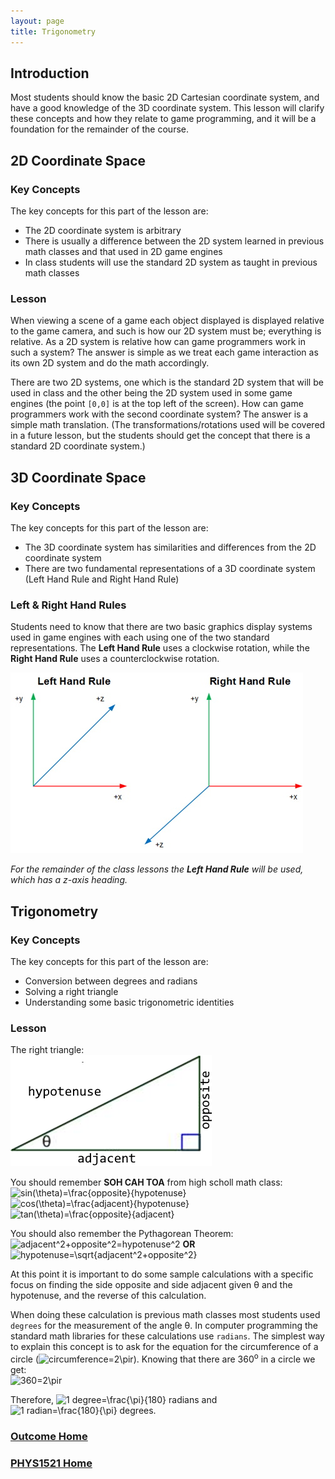 ```yaml
---
layout: page
title: Trigonometry
---
```

## Introduction
Most students should know the basic 2D Cartesian coordinate system, and have a good knowledge of the 3D coordinate system. This lesson will clarify these concepts and how they relate to game programming, and it will be a foundation for the remainder of the course.

## 2D Coordinate Space
### Key Concepts
The key concepts for this part of the lesson are:
* The 2D coordinate system is arbitrary
* There is usually a difference between the 2D system learned in previous math classes and that used in 2D game engines
* In class students will use the standard 2D system as taught in previous math classes

### Lesson
When viewing a scene of a game each object displayed is displayed relative to the game camera, and such is how our 2D system must be; everything is relative. As a 2D system is relative how can game programmers work in such a system? The answer is simple as we treat each game interaction as its own 2D system and do the math accordingly.

There are two 2D systems, one which is the standard 2D system that will be used in class and the other being the 2D system used in some game engines (the point `[0,0]` is at the top left of the screen). How can game programmers work with the second coordinate system? The answer is a simple math translation. (The transformations/rotations used will be covered in a future lesson, but the students should get the concept that there is a standard 2D coordinate system.)

## 3D Coordinate Space
### Key Concepts
The key concepts for this part of the lesson are:
* The 3D coordinate system has similarities and differences from the 2D coordinate system
* There are two fundamental representations of a 3D coordinate system (Left Hand Rule and Right Hand Rule)

### Left & Right Hand Rules
Students need to know that there are two basic graphics display systems used in game engines with each using one of the two standard representations. The **Left Hand Rule** uses a clockwise rotation, while the **Right Hand Rule** uses a counterclockwise rotation.

![3d-rules](files/3d-rules.jpg)

_For the remainder of the class lessons the **Left Hand Rule** will be used, which has a z-axis heading._

## Trigonometry
### Key Concepts
The key concepts for this part of the lesson are:
* Conversion between degrees and radians
* Solving a right triangle
* Understanding some basic trigonometric identities

### Lesson
The right triangle:<br>
![right-triangle](files/right-triangle.png)

You should remember **SOH CAH TOA** from high scholl math class:<br>
<img src="https://latex.codecogs.com/svg.latex?\large&space;sin(\theta)=\frac{opposite}{hypotenuse}" title="sin(\theta)=\frac{opposite}{hypotenuse}"/>&nbsp;<img src="https://latex.codecogs.com/svg.latex?\large&space;cos(\theta)=\frac{adjacent}{hypotenuse}" title="cos(\theta)=\frac{adjacent}{hypotenuse}"/>&nbsp;<img src="https://latex.codecogs.com/svg.latex?\large&space;tan(\theta)=\frac{opposite}{adjacent}" title="tan(\theta)=\frac{opposite}{adjacent}"/>

You should also remember the Pythagorean Theorem:<br>
<img src="https://latex.codecogs.com/svg.latex?\large&space;adjacent^2+opposite^2=hypotenuse^2" title="adjacent^2+opposite^2=hypotenuse^2"/>&nbsp;<b>OR</b>&nbsp;<img src="https://latex.codecogs.com/svg.latex?\large&space;hypotenuse=\sqrt{adjacent^2+opposite^2}" title="hypotenuse=\sqrt{adjacent^2+opposite^2}"/>

At this point it is important to do some sample calculations with a specific focus on finding the side opposite and side adjacent given θ and the hypotenuse, and the reverse of this calculation.

When doing these calculation is previous math classes most students used `degrees` for the measurement of the angle θ. In computer programming the standard math libraries for these calculations use `radians`. The simplest way to explain this concept is to ask for the equation for the circumference of a circle (<img src="https://latex.codecogs.com/svg.latex?\large&space;circumference=2\pir" title="circumference=2\pir"/>). Knowing that there are 360<sup>o</sup> in a circle we get:<br>
<img src="https://latex.codecogs.com/svg.latex?\large&space;360=2\pir" title="360=2\pir"/>

Therefore, <img src="https://latex.codecogs.com/svg.latex?\large&space;1 degree=\frac{\pi}{180}" title="1 degree=\frac{\pi}{180} radians"/> and <img src="https://latex.codecogs.com/svg.latex?\large&space;1 radian=\frac{180}{\pi} degrees" title="1 radian=\frac{180}{\pi} degrees"/>.




### [Outcome Home](outcome1.md)
### [PHYS1521 Home](../)
